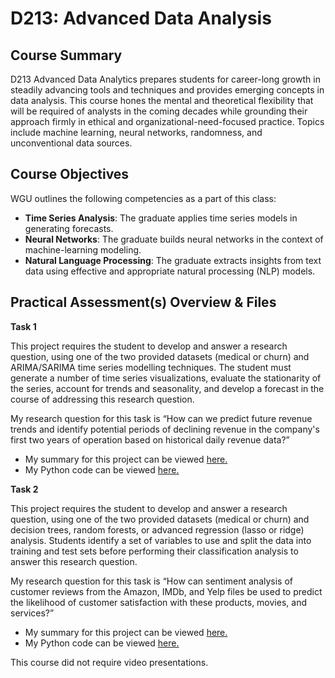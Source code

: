 # D213: Advanced Data Analysis

## Course Summary
D213 Advanced Data Analytics prepares students for career-long growth in steadily advancing tools and techniques and provides emerging concepts in data analysis. This course hones the mental and theoretical flexibility that will be required of analysts in the coming decades while grounding their approach firmly in ethical and organizational-need-focused practice. Topics include machine learning, neural networks, randomness, and unconventional data sources.

## Course Objectives
WGU outlines the following competencies as a part of this class:
- **Time Series Analysis**: The graduate applies time series models in generating forecasts.
- **Neural Networks**: The graduate builds neural networks in the context of machine-learning modeling.
- **Natural Language Processing**: The graduate extracts insights from text data using effective and appropriate natural processing (NLP) models.

## Practical Assessment(s) Overview & Files
**Task 1**

This project requires the student to develop and answer a research question, using one of the two provided datasets (medical or churn) and ARIMA/SARIMA time series modelling techniques. The student must generate a number of time series visualizations, evaluate the stationarity of the series, account for trends and seasonality, and develop a forecast in the course of addressing this research question.

My research question for this task is “How can we predict future revenue trends and identify potential periods of declining revenue in the company's first two years of operation based on historical daily revenue data?” 
- My summary for this project can be viewed [here.](WGU_D213_Task_1.pdf)
- My Python code can be viewed [here.](WGU_D213_Task_1.ipynb)

**Task 2**

This project requires the student to develop and answer a research question, using one of the two provided datasets (medical or churn) and decision trees, random forests, or advanced regression (lasso or ridge) analysis. Students identify a set of variables to use and split the data into training and test sets before performing their classification analysis to answer this research question.

My research question for this task is “How can sentiment analysis of customer reviews from the Amazon, IMDb, and Yelp files be used to predict the likelihood of customer satisfaction with these products, movies, and services?” 
- My summary for this project can be viewed [here.](WGU_D213_Task_2.pdf)
- My Python code can be viewed [here.](WGU_D213_Task_2.ipynb)

This course did not require video presentations.
